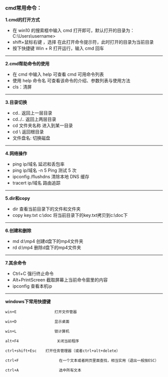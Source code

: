 ### cmd常用命令：

 **1.cmd的打开方式**  
+ 在 win10 的搜索框中输入 cmd 打开即可，默认打开的目录为：C:\Users\username>
+ shift+鼠标右键 ，选择 在此打开命令提示符，此时打开的目录为当前目录
+ 按下快捷键 Win + R 打开运行，输入 cmd 回车
---
**2.cmd帮助命令的使用**
+ 在 cmd 中输入 help 可查看 cmd 可用命令列表
+ 使用 help 命令名 可查看该命令的介绍、参数列表与使用方法
+ cls：清屏
---
**3.目录切换**
+ cd..               返回上一层目录
+ cd../..            返回上两层目录
+ cd 文件夹名称       进入到某一目录
+ cd \               返回根目录
+ 文件盘名:           切换磁盘
---
**4.网络操作**
+ ping ip/域名          延迟和丢包率
+ ping ip/域名 -n 5     Ping 测试 5 次
+ ipconfig /flushdns    清除本地 DNS 缓存
+ tracert ip/域名       路由追踪
---
**5.dir和copy**
+ dir                   查看当前目录下的文件和文件夹
+ copy key.txt c:\doc   将当前目录下的key.txt拷贝到c:\doc下
---
**6.创建和删除**
+ md d:\mp4          创建d盘下的mp4文件夹
+ rd d:\mp4          删除d盘下的mp4文件夹
---
**7.其余命令**
+ Ctrl+C             强行终止命令
+ Alt+PrintScreen    截取屏幕上当前命令窗里的内容
+ ipconfig           查看本机ip
---
**windows下常用快捷键**

```
win+E                 打开文件管器

win+D                 显示桌面

win+L                 锁计算机

alt+F4                 关闭当前程序

ctrl+shift+Esc    打开任务管理器（或者ctrl+alt+delete）

ctrl+F                  在一个文本或者网页里面查找，相当实用（退出一般按ESC）

ctrl+A                  选中所有文本
